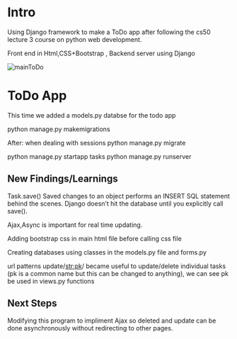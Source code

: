 # Intro #
Using Django framework to make a ToDo app after following the cs50 lecture 3 course on python web development.

Front end in Html,CSS+Bootstrap , Backend server using Django

![mainToDo](https://user-images.githubusercontent.com/61083107/136714286-83598dbe-aa13-4960-b03a-705a3787d5a9.jpg)


# ToDo App ##
This time we added a models.py databse for the todo app

python manage.py makemigrations

After: 
when dealing with sessions
python manage.py migrate

python manage.py startapp tasks
python manage.py runserver



## New Findings/Learnings ##

Task.save()
Saved changes to an object performs an INSERT SQL statement behind the scenes. 
Django doesn’t hit the database until you explicitly call save().

Ajax,Async is important for real time updating.

Adding bootstrap css in main html file before calling css file

Creating databases using classes in the models.py file and forms.py

url patterns update/<str:pk>/ became useful to update/delete individual tasks (pk is a common name but this can be changed to anything), we can see pk be used in views.py functions

## Next Steps ## 
Modifying this program to impliment Ajax so deleted and update can be done asynchronously without redirecting to other pages.


